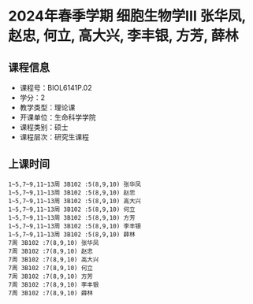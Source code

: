 # 2024年春季学期 细胞生物学III 张华凤, 赵忠, 何立, 高大兴, 李丰银, 方芳, 薛林






## 课程信息

- 课程号：BIOL6141P.02
- 学分：2
- 教学类型：理论课
- 开课单位：生命科学学院
- 课程类别：硕士
- 课程层次：研究生课程

## 上课时间

```
1~5,7~9,11~13周 3B102 :5(8,9,10) 张华凤
1~5,7~9,11~13周 3B102 :5(8,9,10) 赵忠
1~5,7~9,11~13周 3B102 :5(8,9,10) 高大兴
1~5,7~9,11~13周 3B102 :5(8,9,10) 何立
1~5,7~9,11~13周 3B102 :5(8,9,10) 方芳
1~5,7~9,11~13周 3B102 :5(8,9,10) 李丰银
1~5,7~9,11~13周 3B102 :5(8,9,10) 薛林
7周 3B102 :7(8,9,10) 张华凤
7周 3B102 :7(8,9,10) 赵忠
7周 3B102 :7(8,9,10) 高大兴
7周 3B102 :7(8,9,10) 何立
7周 3B102 :7(8,9,10) 方芳
7周 3B102 :7(8,9,10) 李丰银
7周 3B102 :7(8,9,10) 薛林
```

